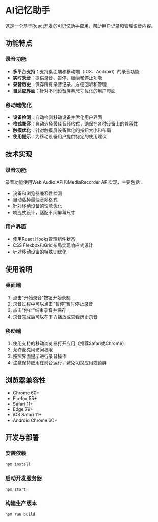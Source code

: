 # AI记忆助手

这是一个基于React开发的AI记忆助手应用，帮助用户记录和管理语音内容。

## 功能特点

### 录音功能

- **多平台支持**：支持桌面端和移动端（iOS、Android）的录音功能
- **实时录音**：提供录音、暂停、继续和停止功能
- **录音历史**：保存所有录音记录，方便回听和管理
- **自适应界面**：针对不同设备屏幕尺寸优化的用户界面

### 移动端优化

- **设备检测**：自动检测移动设备并优化用户界面
- **格式兼容**：自动选择最佳音频格式，确保在各种设备上的兼容性
- **触摸优化**：针对触摸屏设备优化的按钮大小和布局
- **使用提示**：为移动设备用户提供特定的使用建议

## 技术实现

### 录音功能

录音功能使用Web Audio API和MediaRecorder API实现，主要包括：

- 设备和浏览器兼容性检测
- 自动选择最佳音频格式
- 针对移动设备的性能优化
- 响应式设计，适配不同屏幕尺寸

### 用户界面

- 使用React Hooks管理组件状态
- CSS Flexbox和Grid布局实现响应式设计
- 针对移动设备的特殊UI优化

## 使用说明

### 桌面端

1. 点击"开始录音"按钮开始录制
2. 录音过程中可以点击"暂停"暂时停止录音
3. 点击"停止"结束录音并保存
4. 录音完成后可以在下方播放或查看历史录音

### 移动端

1. 使用支持的移动浏览器打开应用（推荐Safari或Chrome）
2. 允许麦克风访问权限
3. 按照界面提示进行录音操作
4. 注意保持应用在前台运行，避免切换应用或锁屏

## 浏览器兼容性

- Chrome 60+
- Firefox 55+
- Safari 11+
- Edge 79+
- iOS Safari 11+
- Android Chrome 60+

## 开发与部署

### 安装依赖

```bash
npm install
```

### 启动开发服务器

```bash
npm start
```

### 构建生产版本

```bash
npm run build
```

